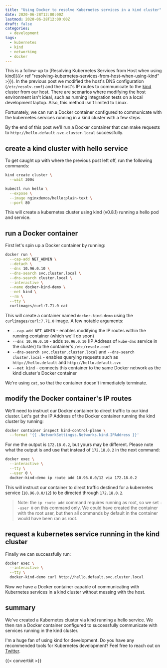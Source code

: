 ```yaml
---
title: "Using Docker to resolve Kubernetes services in a kind cluster"
date: 2020-06-28T12:00:00Z
lastmod: 2020-06-28T12:00:00Z
draft: false
categories:
  - development
tags:
  - kubernetes
  - kind
  - networking
  - docker
---
```


This is a follow-up to
[Resolving Kubernetes Services from Host when using kind]({{< ref "resolving-kubernetes-services-from-host-when-using-kind" >}}).
In the previous post we modified the host's DNS configuration (`/etc/resolv.conf`) and the host's
IP routes to communicate to the [kind](https://kind.sigs.k8s.io/) cluster from our host.
There are scenarios where modifying the host environment isn't ideal,
such as running integration tests on a local development laptop. Also, this method isn't limited
to Linux.

Fortunately, we can run a Docker container configured to communicate with the kubernetes services running in a kind cluster with a few steps.

By the end of this post we'll run a Docker container that can make requests to `http://hello.default.svc.cluster.local` successfully.

## create a kind cluster with hello service

To get caught up with where the previous post left off, run the following commands:

```bash
kind create cluster \
  --wait 300s

kubectl run hello \
  --expose \
  --image nginxdemos/hello:plain-text \
  --port 80
```

This will create a kubernetes cluster using kind (v0.8.1) running a hello pod and service.

## run a Docker container

First let's spin up a Docker container by running:

```bash
docker run \
  --cap-add NET_ADMIN \
  --detach \
  --dns 10.96.0.10 \
  --dns-search svc.cluster.local \
  --dns-search cluster.local \
  --interactive \
  --name docker-kind-demo \
  --net kind \
  --rm \
  --tty \
  curlimages/curl:7.71.0 cat
```

This will create a container named `docker-kind-demo` using the `curlimages/curl:7.71.0` image. A
few notable arguments:

- `--cap-add NET_ADMIN` - enables modifying the IP routes within the running container (which we'll do soon)
- `--dns 10.96.0.10` - adds `10.96.0.10` (IP Address of `kube-dns` service in the cluster) to the container's `/etc/resolv.conf`
- `--dns-search svc.cluster.cluster.local` and `--dns-search cluster.local` - enables querying requests such as `http://hello.default` and `http://hello.default.svc`
- `--net kind` - connects this container to the same Docker network as the kind cluster's Docker container

We're using `cat`, so that the container doesn't immediately terminate.

## modify the Docker container's IP routes

We'll need to instruct our Docker container to direct traffic to our kind cluster. Let's
get the IP Address of the Docker container running the kind cluster by running:

```bash
docker container inspect kind-control-plane \
  --format '{{ .NetworkSettingss.Networks.kind.IPAddress }}'
```

For me the output is `172.18.0.2`, but yours may be different. Please note what the output is
and use that instead of `172.18.0.2` in the next command:

```bash
docker exec \
  --interactive \
  --tty \
  --user 0 \
  docker-kind-demo ip route add 10.96.0.0/12 via 172.18.0.2
```

This will instruct our container to direct traffic destined for a kubernetes service (`10.96.0.0/12`)
to be directed through `172.18.0.2`.

> Note: the `ip route add` command requires running as root, so we set `--user 0` on this command only.
> We could have created the container with the root user, but then all commands by default in the container
> would have been ran as root.

## request a kubernetes service running in the kind cluster

Finally we can successfully run:

```bash
docker exec \
  --interactive \
  --tty \
  docker-kind-demo curl http://hello.default.svc.cluster.local
```

Now we have a Docker container capable of communicating with Kubernetes services in a kind cluster without messing
with the host.

## summary

We've created a Kubernetes cluster via kind running a hello service. We then ran a Docker container configured to
successfully communicate with services running in the kind cluster.

I'm a huge fan of using kind for development. Do you have any recommended tools for Kubernetes development? Feel free to
reach out on [Twitter](https://twitter.com/dustinspecker).

{{< convertkit >}}

